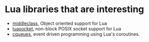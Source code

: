 # Lua libraries that are interesting
- [middleclass](https://github.com/kikito/middleclass), Object oriented support for Lua
- [luasocket](https://github.com/lunarmodules/luasocket), non-block POSIX socket support for Lua
- [cqueues](https://github.com/wahern/cqueues), event driven programming using Lua's coroutines. 
